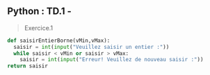 ## Python : TD.1 - 

>Exercice.1

```py
def saisirEntierBorne(vMin,vMax):
  saisir = int(input("Veuillez saisir un entier :"))
  while saisir < vMin or saisir > vMax:
    saisir = int(input("Erreur! Veuillez de nouveau saisir :"))
return saisir
```

